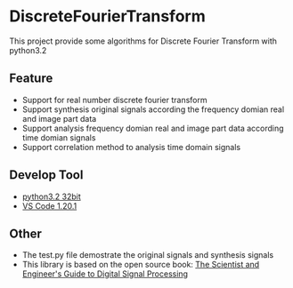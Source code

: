 # DiscreteFourierTransform
This project provide some algorithms for Discrete Fourier Transform with python3.2

## Feature
- Support for real number discrete fourier transform
- Support synthesis original signals according the frequency domian real and image part data
- Support analysis frequency domian real and image part data according time domian signals
- Support correlation method to analysis time domain signals

## Develop Tool
- [python3.2 32bit](https://www.python.org/download/releases/3.2/)
- [VS Code 1.20.1](https://code.visualstudio.com/)

## Other
- The test.py file demostrate the original signals and synthesis signals
- This library is based on the open source book: [The Scientist and Engineer's Guide to Digital Signal Processing](http://www.dspguide.com/)
